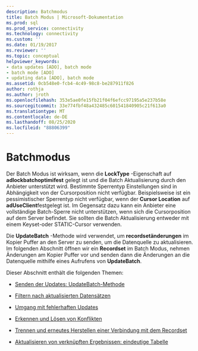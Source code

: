 ```yaml
---
description: Batchmodus
title: Batch Modus | Microsoft-Dokumentation
ms.prod: sql
ms.prod_service: connectivity
ms.technology: connectivity
ms.custom: ''
ms.date: 01/19/2017
ms.reviewer: ''
ms.topic: conceptual
helpviewer_keywords:
- data updates [ADO], batch mode
- batch mode [ADO]
- updating data [ADO], batch mode
ms.assetid: 0cb548e0-fcb4-4c49-98c8-be287911f826
author: rothja
ms.author: jroth
ms.openlocfilehash: 353e5ae0fe15fb21f04f6efcc97195a5e237b58e
ms.sourcegitcommit: 33e774fbf48a432485c601541840905c21f613a0
ms.translationtype: MT
ms.contentlocale: de-DE
ms.lasthandoff: 08/25/2020
ms.locfileid: "88806399"
---
```

# <a name="batch-mode"></a>Batchmodus
Der Batch Modus ist wirksam, wenn die **LockType** -Eigenschaft auf **adlockbatchoptimifest** gelegt ist und die Batch Aktualisierung durch den Anbieter unterstützt wird. Bestimmte Sperrentyp Einstellungen sind in Abhängigkeit von der Cursorposition nicht verfügbar. Beispielsweise ist ein pessimistischer Sperrentyp nicht verfügbar, wenn der **Cursor Location** auf **adUseClient**festgelegt ist. Im Gegensatz dazu kann ein Anbieter eine vollständige Batch-Sperre nicht unterstützen, wenn sich die Cursorposition auf dem Server befindet. Sie sollten die Batch Aktualisierung entweder mit einem Keyset-oder STATIC-Cursor verwenden.  
  
 Die **UpdateBatch** -Methode wird verwendet, um **recordsetänderungen** im Kopier Puffer an den Server zu senden, um die Datenquelle zu aktualisieren. Im folgenden Abschnitt öffnen wir ein **Recordset** im Batch Modus, nehmen Änderungen am Kopier Puffer vor und senden dann die Änderungen an die Datenquelle mithilfe eines Aufrufens von **UpdateBatch**.  
  
 Dieser Abschnitt enthält die folgenden Themen:  
  
-   [Senden der Updates: UpdateBatch-Methode](./sending-the-updates-updatebatch-method.md)  
  
-   [Filtern nach aktualisierten Datensätzen](./filtering-for-updated-records.md)  
  
-   [Umgang mit fehlerhaften Updates](./dealing-with-failed-updates.md)  
  
-   [Erkennen und Lösen von Konflikten](./detecting-and-resolving-conflicts.md)  
  
-   [Trennen und erneutes Herstellen einer Verbindung mit dem Recordset](./disconnecting-and-reconnecting-the-recordset.md)  
  
-   [Aktualisieren von verknüpften Ergebnissen: eindeutige Tabelle](./updating-joined-results-unique-table.md)